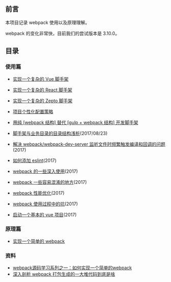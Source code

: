 ## 前言

本项目记录 webpack 使用以及原理理解。

webpack 的变化非常快，目前我们的尝试版本是 3.10.0。

## 目录

### 使用篇

+   [实现一个复杂的 Vue 脚手架](./实现一个复杂的Vue脚手架.md)
+   [实现一个复杂的 React 脚手架](./实现一个复杂的React脚手架.md)
+   [实现一个复杂的 Zepto 脚手架](./实现一个复杂的Zepto脚手架.md)

+   [项目个性化配置策略](https://github.com/hoperyy/deep-webpack/issues/11)
+   [用纯 [webpack 结构] 替代 [gulp + webpack 结构] 开发脚手架](https://github.com/hoperyy/deep-webpack/issues/10)
+	[脚手架与业务目录的目录结构浅析](https://github.com/liuyuanyangscript/deep-webpack/issues/8)(2017/08/23)
+   [解决 webpack/webpack-dev-server 监听文件时频繁触发编译和回调的问题](https://github.com/hoperyy/deep-webpack/issues/4)(2017)
+   [如何添加 eslint](https://github.com/hoperyy/deep-webpack/issues/7)(2017)
+   [webpack 的一些深入使用](https://github.com/hoperyy/deep-webpack/issues/13)(2017)
+   [webpack 一些容易混淆的地方](https://github.com/hoperyy/deep-webpack/issues/12)(2017)
+   [webpack 性能优化](https://github.com/hoperyy/deep-webpack/issues/2)(2017)
+   [webpack 使用过程中的坑](https://github.com/hoperyy/deep-webpack/issues/3)(2017)
+   [启动一个基本的 vue 项目](https://github.com/hoperyy/deep-webpack/issues/1)(2017)

### 原理篇

+   [实现一个简单的 webpack](https://github.com/hoperyy/deep-webpack/issues/9)

### 资料

+   [webpack源码学习系列之一：如何实现一个简单的webpack](https://github.com/youngwind/blog/issues/99)
+   [ 深入剖析 webpack 打包生成的一大堆代码到底是啥](http://blog.csdn.net/haodawang/article/details/77126686)
